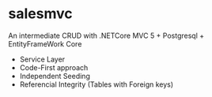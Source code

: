 # salesmvc

An intermediate CRUD with .NETCore MVC 5 + Postgresql + EntityFrameWork Core

  * Service Layer 
  * Code-First approach 
  * Independent Seeding 
  * Referencial Integrity (Tables with Foreign keys)

